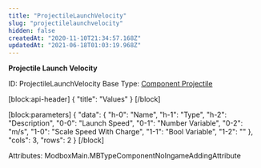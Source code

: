 ```yaml
---
title: "ProjectileLaunchVelocity"
slug: "projectilelaunchvelocity"
hidden: false
createdAt: "2020-11-10T21:34:57.168Z"
updatedAt: "2021-06-18T01:03:19.968Z"
---
```

**Projectile Launch Velocity**


ID: ProjectileLaunchVelocity
Base Type: [Component Projectile](doc:componentprojectile)

[block:api-header]
{
  "title": "Values"
}
[/block]

[block:parameters]
{
  "data": {
    "h-0": "Name",
    "h-1": "Type",
    "h-2": "Description",
    "0-0": "Launch Speed",
    "0-1": "Number Variable",
    "0-2": "m/s",
    "1-0": "Scale Speed With Charge",
    "1-1": "Bool Variable",
    "1-2": ""
  },
  "cols": 3,
  "rows": 2
}
[/block]


Attributes:
ModboxMain.MBTypeComponentNoIngameAddingAttribute